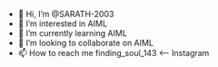 - 👋 Hi, I’m @SARATH-2003
- 👀 I’m interested in AIML
- 🌱 I’m currently learning AIML
- 💞️ I’m looking to collaborate on AIML
- 📫 How to reach me finding_soul_143 <-- Instagram

<!---
SARATH-2003/SARATH-2003 is a ✨ special ✨ repository because its `README.md` (this file) appears on your GitHub profile.
You can click the Preview link to take a look at your changes.
--->
